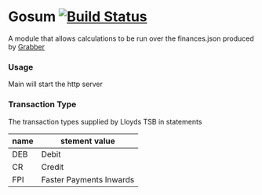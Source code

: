 # Gosum [![Build Status](https://travis-ci.org/cghsystems/gosum.svg)](https://travis-ci.org/cghsystems/gosum)

A module that allows calculations to be run over the finances.json produced by [Grabber](https://github.com/cghsystems/grabber)

### Usage
Main will start the http server

### Transaction Type

The transaction types supplied by Lloyds TSB in statements

| name | stement value           |
| ---- | ------------------------|
| DEB  | Debit                   |
| CR   | Credit                  |
| FPI  | Faster Payments Inwards |
